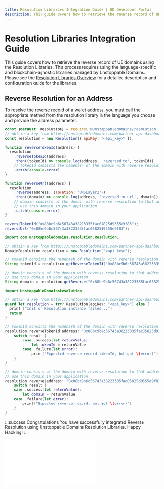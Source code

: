 ```yaml
---
title: Resolution Libraries Integration Guide | UD Developer Portal
description: This guide covers how to retrieve the reverse record of UD domains using the Resolution Libraries. This process requires using the language-specific and blockchain-agnostic libraries managed by Unstoppable Domains.
---
```


# Resolution Libraries Integration Guide

This guide covers how to retrieve the reverse record of UD domains using the Resolution Libraries. This process requires using the language-specific and blockchain-agnostic libraries managed by Unstoppable Domains. Please see the [Resolution Libraries Overview](/developer-toolkit/resolution-integration-methods/resolution-libraries/libraries-overview.md) for a detailed description and configuration guide for the libraries.

## Reverse Resolution for an Address

To resolve the reverse record of a wallet address, you must call the appropriate method from the resolution library in the language you choose and provide the address parameter.

```javascript JavaScript
const {default: Resolution} = require('@unstoppabledomains/resolution');
// obtain a key from https://unstoppabledomains.com/partner-api-dashboard if you are a partner. See https://github.com/unstoppabledomains/resolution for more initialization options
const resolution = new Resolution({ apiKey: "<api_key>" });

function reverseTokenId(address) {
  resolution
    .reverseTokenId(address)
    .then((tokenId) => console.log(address, 'reversed to', tokenId))
    // tokenId consists the namehash of the domain with reverse resolution to that address
    .catch(console.error);
}

function reverseUrl(address) {
  resolution
    .reverse(address, {location: 'UNSLayer2'})
    .then((domain) => console.log(address, 'reversed to url', domain))
    // domain consists of the domain with reverse resolution to that address
    // use this domain in your application
    .catch(console.error);
}

reverseTokenId("0x88bc9b6c56743a38223335fac05825d9355e9f83");
reverseUrl("0x88bc9b6c56743a38223335fac05825d9355e9f83");
```

```java Java
import com.unstoppabledomains.resolution.Resolution;

// obtain a key from https://unstoppabledomains.com/partner-api-dashboard if you are a partner. See https://github.com/unstoppabledomains/resolution-java for more initialization options
DomainResolution resolution = new Resolution("<api_key>");

// tokenId consists the namehash of the domain with reverse resolution to that address
String tokenId = resolution.getReverseTokenId("0x88bc9b6c56743a38223335fac05825d9355e9f83");

// domain consists of the domain with reverse resolution to that address
// use this domain in your application
String domain = resolution.getReverse("0x88bc9b6c56743a38223335fac05825d9355e9f83");
```

```swift Swift
import UnstoppableDomainsResolution

// obtain a key from https://unstoppabledomains.com/partner-api-dashboard if you are a partner. See https://github.com/unstoppabledomains/resolution-swift for more initialization options
guard let resolution = try? Resolution(apiKey: "<api_key>") else {
  print ("Init of Resolution instance failed...")
  return
}

// tokenId consists the namehash of the domain with reverse resolution to that address
resolution.reverseTokenId(address: "0x88bc9b6c56743a38223335fac05825d9355e9f83", location: nil) { (result) in
    switch result {
        case .success(let returnValue):
            let tokenId = returnValue
        case .failure(let error):
            print("Expected reverse record tokenId, but got \(error)")
    }
}

// domain consists of the domain with reverse resolution to that address
// use this domain in your application
resolution.reverse(address: "0x88bc9b6c56743a38223335fac05825d9355e9f83", location: nil) { (result) in
    switch result {
    case .success(let returnValue):
        let domain = returnValue
    case .failure(let error):
        print("Expected reverse record, but got \(error)")
    }
}
```

:::success Congratulations
You have successfully integrated Reverse Resolution using Unstoppable Domains Resolution Libraries. Happy Hacking!
:::

<embed src="/snippets/_discord.md" />
